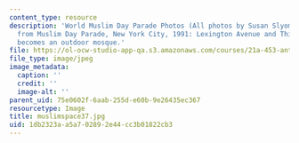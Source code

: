 ```yaml
---
content_type: resource
description: 'World Muslim Day Parade Photos (All photos by Susan Slyomovics): Photos
  from Muslim Day Parade, New York City, 1991: Lexington Avenue and Thirty-third Street
  becomes an outdoor mosque.'
file: https://ol-ocw-studio-app-qa.s3.amazonaws.com/courses/21a-453-anthropology-of-the-middle-east-spring-2004/1db2323aa5a702892e44cc3b01822cb3_muslimspace37.jpg
file_type: image/jpeg
image_metadata:
  caption: ''
  credit: ''
  image-alt: ''
parent_uid: 75e0602f-6aab-255d-e60b-9e26435ec367
resourcetype: Image
title: muslimspace37.jpg
uid: 1db2323a-a5a7-0289-2e44-cc3b01822cb3
---
```

